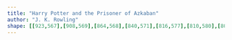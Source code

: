 ```yaml
---
title: "Harry Potter and the Prisoner of Azkaban"
author: "J. K. Rowling"
shape: [[923,567],[908,569],[864,568],[840,571],[816,577],[810,580],[808,586],[808,593],[811,602],[809,611],[809,624],[811,657],[811,710],[813,717],[812,787],[815,804],[814,860],[816,899],[818,905],[817,948],[820,973],[819,1023],[821,1046],[821,1071],[823,1076],[822,1114],[826,1154],[824,1168],[826,1228],[825,1247],[827,1256],[827,1307],[829,1340],[830,1348],[835,1357],[850,1370],[869,1382],[875,1390],[893,1406],[896,1412],[899,1419],[899,1424],[903,1438],[908,1447],[913,1463],[918,1473],[924,1506],[923,1556],[924,1562],[929,1566],[961,1565],[967,1562],[970,1554],[969,1522],[967,1508],[965,1422],[965,1297],[963,1266],[963,1189],[960,1139],[961,1108],[958,1090],[957,1055],[956,929],[953,917],[954,885],[952,872],[953,819],[951,807],[951,756],[949,737],[949,647],[947,620],[947,587],[945,581],[945,572],[941,567]]
---
```

